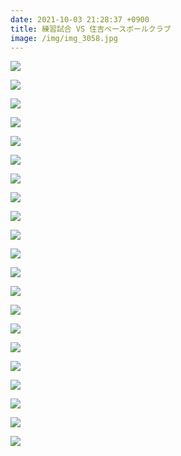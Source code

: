 ```yaml
---
date: 2021-10-03 21:28:37 +0900
title: 練習試合 VS 住吉ベースボールクラブ
image: /img/img_3058.jpg
---
```

![](/img/img_3066.jpg)

![](/img/img_3069.jpg)

![](/img/img_3075.jpg)

![](/img/img_3078.jpg)

![](/img/img_3083.jpg)

![](/img/img_3085.jpg)

![](/img/img_3091.jpg)

![](/img/img_3093.jpg)

![](/img/img_3107.jpg)

![](/img/img_3098.jpg)

![](/img/img_3094.jpg)

![](/img/img_3118.jpg)

![](/img/img_3122.jpg)

![](/img/img_3136.jpg)

![](/img/img_3147.jpg)

![](/img/img_3156.jpg)

![](/img/img_3151.jpg)

![](/img/img_3153.jpg)

![](/img/img_3126.jpg)

![](/img/img_3161.jpg)

![](/img/img_3142.jpg)

